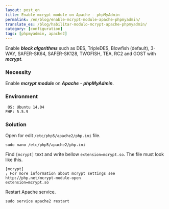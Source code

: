 ```yaml
---
layout: post_en
title: Enable mcrypt module on Apache - phpMyAdmin
permalink: /en/blog/enable-mcrypt-module-apache-phpmyadmin/
translate_es: /blog/habilitar-modulo-mcrypt-apache-phpmyadmin/
category: [configuration]
tags: [phpmyadmin, apache2]
---
```


Enable **_block algorithms_** such as DES, TripleDES, Blowfish (default), 3-WAY, SAFER-SK64, SAFER-SK128, TWOFISH, TEA, RC2 and GOST with **_mcrypt_**.

### Necessity

Enable **_mcrypt module_** on **_Apache_** - **_phpMyAdmin_**.

### Environment

```
 OS: Ubuntu 14.04
PHP: 5.5.9
```

### Solution

Open for edit `/etc/php5/apache2/php.ini` file.

```
sudo nano /etc/php5/apache2/php.ini
```

Find `[mcrypt]` text and write bellow `extension=mcrypt.so`. The file must look like this.

```
[mcrypt]
; For more information about mcrypt settings see http://php.net/mcrypt-module-open
extension=mcrypt.so
```

Restart Apache service.

```
sudo service apache2 restart
```
